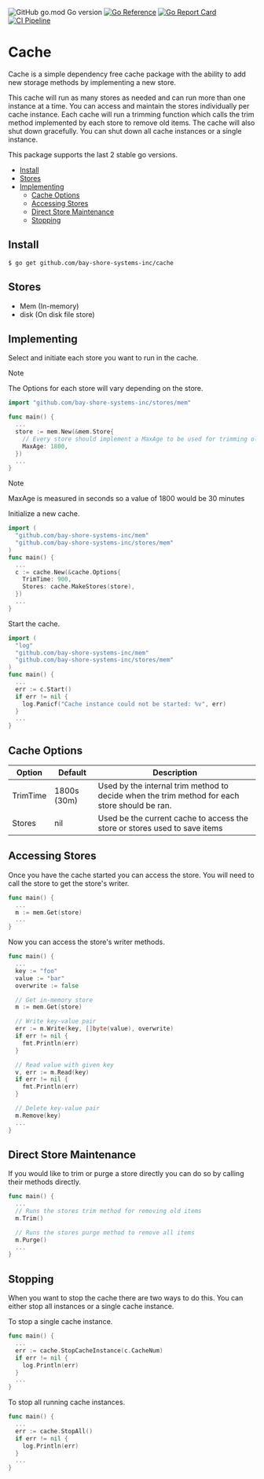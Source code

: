 ![GitHub go.mod Go version](https://img.shields.io/github/go-mod/go-version/bay-shore-systems-inc/cache)
[![Go Reference](https://pkg.go.dev/badge/github.com/Bay-Shore-Systems-Inc/cache.svg)](https://pkg.go.dev/github.com/Bay-Shore-Systems-Inc/cache)
[![Go Report Card](https://goreportcard.com/badge/github.com/Bay-Shore-Systems-Inc/cache)](https://goreportcard.com/report/github.com/Bay-Shore-Systems-Inc/cache)
[![CI Pipeline](https://github.com/Bay-Shore-Systems-Inc/cache/actions/workflows/ci.yaml/badge.svg)](https://github.com/Bay-Shore-Systems-Inc/cache/actions/workflows/ci.yaml)
# Cache
Cache is a simple dependency free cache package with the ability to add new storage methods by implementing a new store.

This cache will run as many stores as needed and can run more than one instance at a time. You can access and maintain the stores individually per cache instance. 
Each cache will run a trimming function which calls the trim method implemented by each store to remove old items. The cache will also shut down gracefully. You can shut down all cache instances or a single instance.

This package supports the last 2 stable go versions.

- [Install](#install)
- [Stores](#stores)
- [Implementing](#implementing)
  - [Cache Options](#cache-options)
  - [Accessing Stores](#accessing-stores)
  - [Direct Store Maintenance](#direct-store-maintenance)
  - [Stopping](#stopping)

## Install
```
$ go get github.com/bay-shore-systems-inc/cache
```
## Stores
* Mem  (In-memory)
* disk (On disk file store)

## Implementing
Select and initiate each store you want to run in the cache.
> [!NOTE]
> The Options for each store will vary depending on the store.
```go
import "github.com/bay-shore-systems-inc/stores/mem"

func main() {
  ...
  store := mem.New(&mem.Store{
    // Every store should implement a MaxAge to be used for trimming old cache items.
    MaxAge: 1800,
  })
  ...
}
```
> [!NOTE]
> MaxAge is measured in seconds so a value of 1800 would be 30 minutes

Initialize a new cache.
```go
import (
  "github.com/bay-shore-systems-inc/mem"
  "github.com/bay-shore-systems-inc/stores/mem"
)
func main() {
  ...
  c := cache.New(&cache.Options{
    TrimTime: 900,
    Stores: cache.MakeStores(store),
  })
  ...
}
```

Start the cache.
```go
import (
  "log"
  "github.com/bay-shore-systems-inc/mem"
  "github.com/bay-shore-systems-inc/stores/mem"
)
func main() {
  ...
  err := c.Start()
  if err != nil {
    log.Panicf("Cache instance could not be started: %v", err)
  }
  ...
}
```
## Cache Options
| Option | Default | Description |
|---     |---      | --- |
| TrimTime | 1800s (30m) | Used by the internal trim method to decide when the trim method for each store should be ran.|
| Stores | nil | Used be the current cache to access the store or stores used to save items |

## Accessing Stores
Once you have the cache started you can access the store. You will need to call the store to get the store's writer.
```go
func main() {
  ...
  m := mem.Get(store)
  ...
}
```
Now you can access the store's writer methods.
```go
func main() {
  ...
  key := "foo"
  value := "bar"
  overwrite := false

  // Get in-memory store
  m := mem.Get(store)

  // Write key-value pair
  err := m.Write(key, []byte(value), overwrite)
  if err != nil {
    fmt.Println(err)
  }

  // Read value with given key
  v, err := m.Read(key)
  if err != nil {
    fmt.Println(err)
  }

  // Delete key-value pair
  m.Remove(key)
  ...
}
```
## Direct Store Maintenance
If you would like to trim or purge a store directly you can do so by calling their methods directly.
```go
func main() {
  ...
  // Runs the stores trim method for removing old items
  m.Trim()

  // Runs the stores purge method to remove all items
  m.Purge()
  ...
}
```

## Stopping
When you want to stop the cache there are two ways to do this. You can either stop all instances or a single cache instance.

To stop a single cache instance.
```go
func main() {
  ...
  err := cache.StopCacheInstance(c.CacheNum)
  if err != nil {
    log.Println(err)
  }
  ...
}
```
To stop all running cache instances.
```go
func main() {
  ...
  err := cache.StopAll()
  if err != nil {
    log.Println(err)
  }
  ...
}
```
